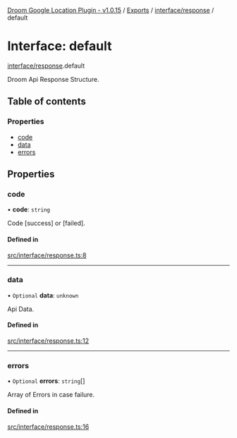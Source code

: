[Droom Google Location Plugin - v1.0.15](../README.md) / [Exports](../modules.md) / [interface/response](../modules/interface_response.md) / default

# Interface: default

[interface/response](../modules/interface_response.md).default

Droom Api Response Structure.

## Table of contents

### Properties

- [code](interface_response.default.md#code)
- [data](interface_response.default.md#data)
- [errors](interface_response.default.md#errors)

## Properties

### code

• **code**: `string`

Code [success] or [failed].

#### Defined in

[src/interface/response.ts:8](https://github.com/hitendrarao/location/blob/bb6fa88/src/interface/response.ts#L8)

___

### data

• `Optional` **data**: `unknown`

Api Data.

#### Defined in

[src/interface/response.ts:12](https://github.com/hitendrarao/location/blob/bb6fa88/src/interface/response.ts#L12)

___

### errors

• `Optional` **errors**: `string`[]

Array of Errors in case failure.

#### Defined in

[src/interface/response.ts:16](https://github.com/hitendrarao/location/blob/bb6fa88/src/interface/response.ts#L16)
